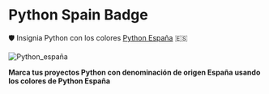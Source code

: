 # Python Spain Badge
🛡️ Insignia Python con los colores [Python España](https://www.es.python.org/) :es:

![Python_españa](https://www.es.python.org/images/logo.png)

**Marca tus proyectos Python con denominación de origen España usando los colores de Python España**
